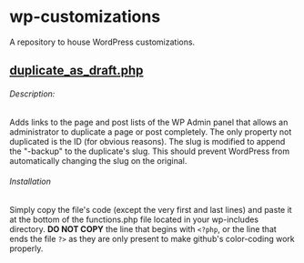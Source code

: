 # wp-customizations
A repository to house WordPress customizations.


## [duplicate_as_draft.php](functions/duplicate_as_draft.php)
###### Description:
Adds links to the page and post lists of the WP Admin panel that allows an administrator to duplicate a page or post completely. The only property not duplicated is the ID (for obvious reasons). The slug is modified to append the "-backup" to the duplicate's slug. This should prevent WordPress from automatically changing the slug on the original.

###### Installation
Simply copy the file's code (except the very first and last lines) and paste it at the bottom of the functions.php file located in your wp-includes directory. **DO NOT COPY** the line that begins with `<?php`, or the line that ends the file `?>` as they are only present to make github's color-coding work properly.
